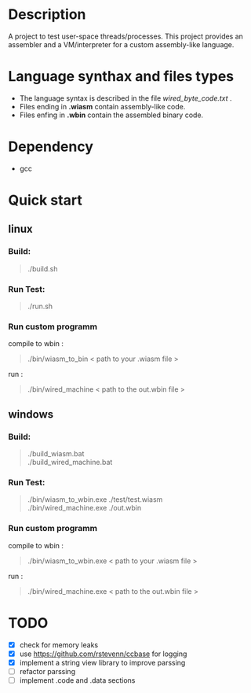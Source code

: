 # Description
A project to test user-space threads/processes.
This project provides an assembler and a VM/interpreter for a custom assembly-like language.

# Language synthax and files types
* The language syntax is described in the file *wired_byte_code.txt* .
* Files ending in **.wiasm** contain assembly-like code.
* Files enfing in **.wbin**  contain the assembled binary code.

# Dependency 
* gcc

# Quick start

## linux
### Build: 
> ./build.sh 

### Run Test:
> ./run.sh

### Run custom programm
compile to wbin :
> ./bin/wiasm_to_bin < path to your .wiasm file > 

run :
> ./bin/wired_machine < path to the out.wbin file > 

## windows
### Build:
> ./build_wiasm.bat \
> ./build_wired_machine.bat

### Run Test:
> ./bin/wiasm_to_wbin.exe  ./test/test.wiasm \
> ./bin/wired_machine.exe ./out.wbin

### Run custom programm
compile to wbin :
> ./bin/wiasm_to_wbin.exe < path to your .wiasm file > 

run :
> ./bin/wired_machine.exe < path to the out.wbin file > 

# TODO
* [x] check for memory leaks
* [x] use https://github.com/rstevenn/ccbase for logging
* [x] implement a string view library to improve parssing
* [ ] refactor parssing
* [ ] implement .code and .data sections